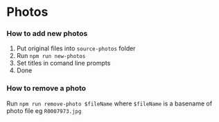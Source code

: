 # Photos

### How to add new photos

1. Put original files into `source-photos` folder
2. Run `npm run new-photos`
3. Set titles in comand line prompts
4. Done

### How to remove a photo

Run `npm run remove-photo $fileName` where `$fileName` is a basename of photo file eg `R0007973.jpg`